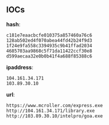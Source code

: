 
## IOCs

__hash__:

```text
c181e7eaacbcfe010375a857460a76c6
128ab502ed4f070abea44fd42b24f9d3
1f24e9fa558c3394935c9b41ffad2034
4685703aa9868c5f71da11422ccf30e8
d599aecaa32e0b0b41f4a688f85388c6
```
__ipaddress__:

```text
104.161.34.171
103.89.30.10
```
__url__:

```text
https://www.mcroller.com/express.exe
http://104.161.34.171/library.exe
http://103.89.30.10/intelpro/goa.exe
```